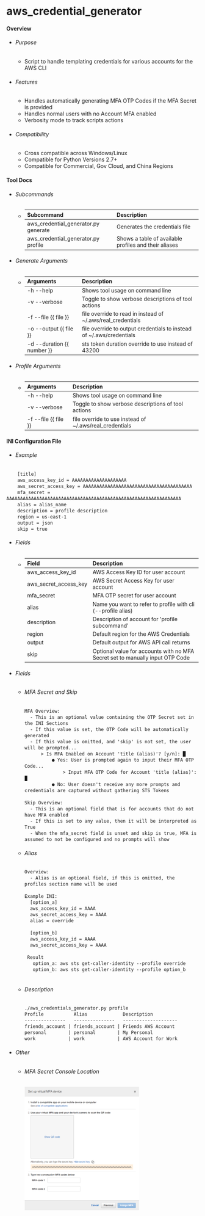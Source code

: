 # aws_credential_generator
#### Overview
* ###### Purpose
    * Script to handle templating credentials for various accounts for the AWS CLI
* ###### Features
    * Handles automatically generating MFA OTP Codes if the MFA Secret is provided
    * Handles normal users with no Account MFA enabled
    * Verbosity mode to track scripts actions
* ###### Compatibility
    * Cross compatible across Windows/Linux
    * Compatible for Python Versions 2.7+
    * Compatible for Commercial, Gov Cloud, and China Regions

#### Tool Docs
* ###### Subcommands
  * Subcommand | Description
    ---------- | -------------
    aws_credential_generator.py generate | Generates the credentials file
    aws_credential_generator.py profile | Shows a table of available profiles and their aliases
* ###### Generate Arguments
  * Arguments | Description
    --------- | -----------
    -h --help | Shows tool usage on command line
    -v --verbose | Toggle to show verbose descriptions of tool actions
    -f --file {{ file }} | file override to read in instead of ~/.aws/real_credentials
    -o --output {{ file }} | file override to output credentials to instead of ~/.aws/credentials
    -d --duration {{ number }} | sts token duration override to use instead of 43200
* ###### Profile Arguments
  * Arguments | Description
    --------- | -----------
    -h --help | Shows tool usage on command line
    -v --verbose | Toggle to show verbose descriptions of tool actions
    -f --file {{ file }} | file override to use instead of ~/.aws/real_credentials

#### INI Configuration File
* ###### Example
```
    [title]
    aws_access_key_id = AAAAAAAAAAAAAAAAAAAA
    aws_secret_access_key = AAAAAAAAAAAAAAAAAAAAAAAAAAAAAAAAAAAAAAAA
    mfa_secret = AAAAAAAAAAAAAAAAAAAAAAAAAAAAAAAAAAAAAAAAAAAAAAAAAAAAAAAAAAAAAAAA
    alias = alias_name
    description = profile description
    region = us-east-1
    output = json
    skip = true
```
* ###### Fields
  * Field | Description
    --------- | -----------
    aws_access_key_id | AWS Access Key ID for user account
    aws_secret_access_key | AWS Secret Access Key for user account
    mfa_secret | MFA OTP secret for user account
    alias | Name you want to refer to profile with cli (--profile alias)
    description | Description of account for 'profile subcommand'
    region | Default region for the AWS Credentials
    output | Default output for AWS API call returns
    skip | Optional value for accounts with no MFA Secret set to manually input OTP Code

* ###### Fields
  * ###### MFA Secret and Skip
    ```
    MFA Overview:
      - This is an optional value containing the OTP Secret set in the INI Sections
      - If this value is set, the OTP Code will be automatically generated
      - If this value is omitted, and 'skip' is not set, the user will be prompted...
          > Is MFA Enabled on Account 'title (alias)'? [y/n]: █
              ● Yes: User is prompted again to input their MFA OTP Code...
                  > Input MFA OTP Code for Account 'title (alias)': █
              ● No: User doesn't receive any more prompts and credentials are captured without gathering STS Tokens
            
    Skip Overview:
      - This is an optional field that is for accounts that do not have MFA enabled
      - If this is set to any value, then it will be interpreted as True
      - When the mfa_secret field is unset and skip is true, MFA is assumed to not be configured and no prompts will show
  * ###### Alias
    ```
    Overview:
      - Alias is an optional field, if this is omitted, the profiles section name will be used
    
    Example INI:
      [option_a]
      aws_access_key_id = AAAA
      aws_secret_access_key = AAAA
      alias = override
    
      [option_b]
      aws_access_key_id = AAAA
      aws_secret_access_key = AAAA
      
     Result
       option_a: aws sts get-caller-identity --profile override
       option_b: aws sts get-caller-identity --profile option_b
     
    ```
  * ###### Description
    ```
    ./aws_credentials_generator.py profile
    Profile           Alias             Description
    ---------------   ---------------   --------------------
    friends_account | friends_account | Friends AWS Account
    personal        | personal        | My Personal
    work            | work            | AWS Account for Work
    ```
* ###### Other
  * ###### MFA Secret Console Location
    <img src="/images/mfa_secret_location.PNG" width="300" height="323">
